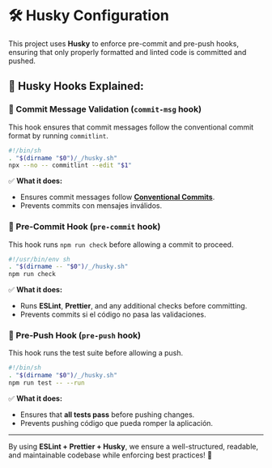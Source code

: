 # 🛠 Husky Configuration

This project uses **Husky** to enforce pre-commit and pre-push hooks, ensuring that only properly formatted and linted code is committed and pushed.

## **📌 Husky Hooks Explained:**

### **🔹 Commit Message Validation (`commit-msg` hook)**
This hook ensures that commit messages follow the conventional commit format by running `commitlint`.

```sh
#!/bin/sh
. "$(dirname "$0")/_/husky.sh"
npx --no -- commitlint --edit "$1"
```

✅ **What it does:**
- Ensures commit messages follow [**Conventional Commits**](https://www.conventionalcommits.org/en/v1.0.0/).
- Prevents commits con mensajes inválidos.

### **🔹 Pre-Commit Hook (`pre-commit` hook)**
This hook runs `npm run check` before allowing a commit to proceed.

```sh
#!/usr/bin/env sh
. "$(dirname -- "$0")/_/husky.sh"
npm run check
```

✅ **What it does:**
- Runs **ESLint**, **Prettier**, and any additional checks before committing.
- Prevents commits si el código no pasa las validaciones.

### **🔹 Pre-Push Hook (`pre-push` hook)**
This hook runs the test suite before allowing a push.

```sh
#!/bin/sh
. "$(dirname "$0")/_/husky.sh"
npm run test -- --run
```

✅ **What it does:**
- Ensures that **all tests pass** before pushing changes.
- Prevents pushing código que pueda romper la aplicación.

---

By using **ESLint + Prettier + Husky**, we ensure a well-structured, readable, and maintainable codebase while enforcing best practices! 🚀

